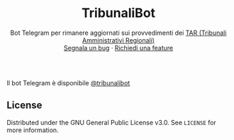<div align="center">
  <h1 align="center">TribunaliBot</h1>

  <p align="center">
    Bot Telegram per rimanere aggiornati sui provvedimenti dei <a href="https://it.wikipedia.org/wiki/Tribunale_amministrativo_regionale">TAR (Tribunali Amministrativi Regionali)</a>
    <br />
    <a href="https://github.com/zayigo/TribunaliBot/issues">Segnala un bug</a>
    ·
    <a href="https://github.com/zayigo/TribunaliBot/issues">Richiedi una feature</a>
  </p>
</div>

<br>

<br>

Il bot Telegram è disponibile [@tribunalibot](https://t.me/tribunalibot)

## License

Distributed under the GNU General Public License v3.0. See `LICENSE` for more information.
